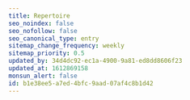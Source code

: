 ```yaml
---
title: Repertoire
seo_noindex: false
seo_nofollow: false
seo_canonical_type: entry
sitemap_change_frequency: weekly
sitemap_priority: 0.5
updated_by: 34d4dc92-ec1a-4900-9a81-ed8dd8606f23
updated_at: 1612869158
monsun_alert: false
id: b1e38ee5-a7ed-4bfc-9aad-07af4c8b1d42
---
```

